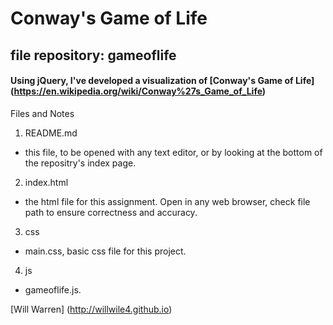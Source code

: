 # Conway's Game of Life

## file repository: gameoflife

#### Using jQuery, I've developed a visualization of [Conway's Game of Life] (https://en.wikipedia.org/wiki/Conway%27s_Game_of_Life)

Files and Notes
1. README.md
  - this file, to be opened with any text editor, or by looking at the bottom of the repositry's index page.
2. index.html
  - the html file for this assignment. Open in any web browser, check file path to ensure
  correctness and accuracy.
3. css
  - main.css, basic css file for this project.
4. js
  - gameoflife.js.  

  [Will Warren] (http://willwile4.github.io)
